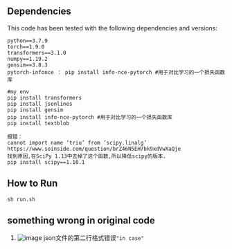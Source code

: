 
## Dependencies
This code has been tested with the following dependencies and versions:
```
python==3.7.9
torch==1.9.0
transformers==3.1.0
numpy==1.19.2
gensim==3.8.3
pytorch-infonce ： pip install info-nce-pytorch #用于对比学习的一个损失函数库

#my env
pip install transformers
pip install jsonlines
pip install gensim
pip install info-nce-pytorch #用于对比学习的一个损失函数库
pip install textblob

报错：
cannot import name ‘triu’ from ‘scipy.linalg’
https://www.soinside.com/question/brZ46N5EH7bk9xdVwXaQje
找到原因,在SciPy 1.13中去掉了这个函数,所以降低scipy的版本.
pip install scipy==1.10.1

```


## How to Run
```
sh run.sh
```

## something wrong in original code
1. ![image](https://github.com/GorgeousWang/Contextual-Interaction-for-AQA/assets/33348389/da5546a5-d0ed-461b-9aa9-c61e5e206939)
json文件的第二行格式错误`"in case"` 
